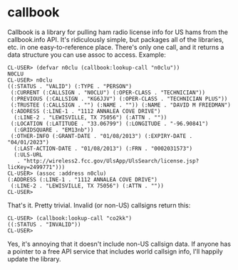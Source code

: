 # callbook

Callbook is a library for pulling ham radio license info for US hams from the callbook.info API. It's ridiculously simple, but packages all of the libraries, etc. in one easy-to-reference place. There's only one call, and it returns a data structure you can use assoc to access. Example:

````
CL-USER> (defvar n0clu (callbook:lookup-call "n0clu"))
N0CLU
CL-USER> n0clu
((:STATUS . "VALID") (:TYPE . "PERSON")
 (:CURRENT (:CALLSIGN . "N0CLU") (:OPER-CLASS . "TECHNICIAN"))
 (:PREVIOUS (:CALLSIGN . "KG6JJV") (:OPER-CLASS . "TECHNICIAN PLUS"))
 (:TRUSTEE (:CALLSIGN . "") (:NAME . "")) (:NAME . "DAVID M FRIEDMAN")
 (:ADDRESS (:LINE-1 . "1112 ANNALEA COVE DRIVE")
  (:LINE-2 . "LEWISVILLE, TX 75056") (:ATTN . ""))
 (:LOCATION (:LATITUDE . "33.06799") (:LONGITUDE . "-96.90841")
  (:GRIDSQUARE . "EM13nb"))
 (:OTHER-INFO (:GRANT-DATE . "01/08/2013") (:EXPIRY-DATE . "04/01/2023")
  (:LAST-ACTION-DATE . "01/08/2013") (:FRN . "0002031573")
  (:ULS-URL
   . "http://wireless2.fcc.gov/UlsApp/UlsSearch/license.jsp?licKey=2499771")))
CL-USER> (assoc :address n0clu)
(:ADDRESS (:LINE-1 . "1112 ANNALEA COVE DRIVE")
 (:LINE-2 . "LEWISVILLE, TX 75056") (:ATTN . ""))
CL-USER>
````

That's it. Pretty trivial. Invalid (or non-US) callsigns return this:

````
CL-USER> (callbook:lookup-call "co2kk")
((:STATUS . "INVALID"))
CL-USER> 
````

Yes, it's annoying that it doesn't include non-US callsign data. If anyone has a pointer to a free API service that includes world callsign info, I'll happily update the library.
